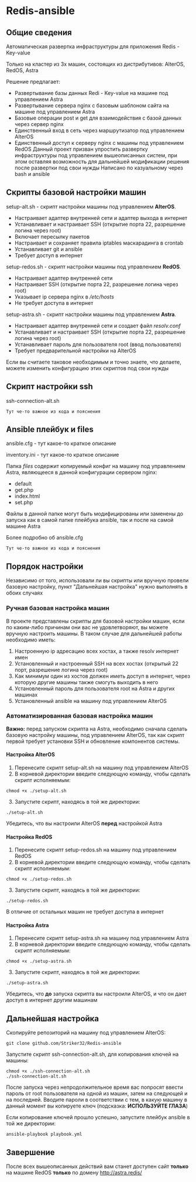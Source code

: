 # Redis-ansible
## Общие сведения
Автоматическая развертка инфраструктуры для приложения Redis - Key-value

Только на кластер из 3х машин, состоящих из дистрибутивов: AlterOS, RedOS, Astra

Решение предлагает:
+ Развертывание базы данных Redi - Key-value на машине под управлением Astra
+ Развертывание сервера nginx с базовым шаблоном сайта на машине под управлением Astra
+ Базовые операции post и get для взаимодействия с базой данных через сервер nginx
+ Единственный вход в сеть через маршрутизатор под управлением AlterOS
+ Единственный доступ к серверу nginx с машины под управлением RedOS
Данный проект призван упростить развертку инфраструктуры под управлением вышеописанных систем, при этом оставляя возможность для дальнейшей модификации решения после развертки под свои нужды
Написано по казуальному через bash и ansible
## Скрипты базовой настройки машин
setup-alt.sh - скрипт настройки машины под управлением **AlterOS**.
+ Настраивает адаптер внутренней сети и адаптер выхода в интернет
+ Устанавливает и настраивает SSH (открытие порта 22, разрешение логина через root)
+ Включает пересылку пакетов
+ Настраивает и сохраняет правила iptables маскарадинга в crontab
+ Устанавливает git и ansible
+ Требует доступ в интернет

setup-redos.sh - скрипт настройки машины под управлением **RedOS**. 
+ Настраивает адаптер внутренней сети
+ Настраивает SSH (открытие порта 22, разрешение логина через root)
+ Указывает ip сервера nginx в */etc/hosts*
+ Не требует доступа в интернет

setup-astra.sh - скрипт настройки машины под управлением **Astra**.
+ Настраивает адаптер внутренней сети и создает файл *resolv.conf*
+ Устанавливает и настраивает SSH (открытие порта 22, разрешение логина через root)
+ Устанавливает пароль для пользователя root (ввод пользователя)
+ Требует предварительной настройки на AlterOS

Если вы считаете таковое необходимым и точно знаете, что делаете, можете изменить конфигурацию этих скриптов под свои нужды
## Скрипт настройки ssh
ssh-connection-alt.sh 
```
Тут че-то важное из кода и пояснения
```

## Ansible плейбук и files
ansible.cfg - тут какое-то краткое описание

inventory.ini - тут какое-то краткое описание

Папка *files* содержит копируемый конфиг на машину под управлением Astra, являющееся в данной конфигурации сервером nginx:
+ default
+ get.php
+ index.html
+ set.php

Файлы в данной папке могут быть модифицированы или заменены до запуска как в самой папке плейбука ansible, так и после на самой машине Astra

Более подробно об ansible.cfg
```
Тут че-то важное из кода и пояснения
```

## Порядок настройки
Независимо от того, использовали ли вы скрипты или вручную провели базовую настройку, пункт "Дальнейшая настройка" нужно выполнять в обоих случаях
### Ручная базовая настройка машин
В проекте представлены скрипты для базовой настройки машин, если по каким-либо причинам они вас не удовлетворяют, вы можете вручную настроить машины. В таком случае для дальнейшей работы необходимо иметь:
1. Настроенную ip адресацию всех хостах, а также resolv интернет имен
2. Установленный и настроенный SSH на всех хостах (открытый 22 порт, разрешение логина через root)
3. Как минимум один из хостов должен иметь доступ в интернет, через которую другие машины также смогуть выходить в него
4. Установленный пароль для пользователя root на Astra и других машинах
5. Установленный ansible на машину под управлением AlterOS
### Автоматизированная базовая настройка машин
**Важно:** перед запуском скрипта на Astra, необходимо сначала сделать базовую настройку машины, под управлением AlterOS, так как скрипт первой требует установки SSH и обновление компонентов системы.
#### Настройка AlterOS
1. Перенесите скрипт setup-alt.sh на машину под управлением AlterOS
2. В корневой директории введите следующую команду, чтобы сделать скрипт исполняемым:
```
chmod +x ./setup-alt.sh
```
3. Запустите скрипт, находясь в той же директории:
```
./setup-alt.sh
```
Убедитесь, что вы настроили AlterOS **перед** настройкой Astra

#### Настройка RedOS
1. Перенесите скрипт setup-redos.sh на машину под управлением RedOS
2. В корневой директории введите следующую команду, чтобы сделать скрипт исполняемым:
```
chmod +x ./setup-redos.sh
```
3. Запустите скрипт, находясь в той же директории:
```
./setup-redos.sh
```
В отличие от остальных машин не требует доступа в интернет

#### Настройка Astra
1. Перенесите скрипт setup-astra.sh на машину под управлением Astra
2. В корневой директории введите следующую команду, чтобы сделать скрипт исполняемым:
```
chmod +x ./setup-astra.sh
```
3. Запустите скрипт, находясь в той же директории:
```
./setup-astra.sh
```
Убедитесь, что **до** запуска скрипта вы настроили AlterOS, и что он дает доступ в интернет другим машинам

## Дальнейшая настройка
Скопируйте репозиторий на машину под управлением AlterOS:
```
git clone github.com/Striker32/Redis-ansible
```
Запустите скрипт ssh-connection-alt.sh, для копирования ключей на машины:
```
chmod +x ./ssh-connection-alt.sh
./ssh-connection-alt.sh
```
После запуска через непродолжительное время вас попросят ввести пароль от root пользователя на одной из машин, затем на следующей и на последней. Вводите пароли в соответствии с тем, в какую машину в данный момент вы копируете ключ (подсказка: **ИСПОЛЬЗУЙТЕ ГЛАЗА**)

Если копирование ключей прошло успешно, запустите плейбук ansible в той же директории:
```
ansible-playbook playbook.yml
```
## Завершение
После всех вышеописанных действий вам станет доступен сайт **только** на машине RedOS **только** по домену http://astra.redis/
